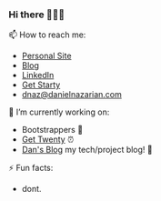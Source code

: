 ### Hi there 🐧🥸👹

📫 How to reach me:
- [Personal Site](https://danielnazarian.com)
- [Blog](https://blog.danielnazarian.com/blog)
- [LinkedIn](https://www.linkedin.com/in/daniel-nazarian)
- [Get Starty](https://www.GetStarty.com)
- <dnaz@danielnazarian.com>

🔭 I’m currently working on:
- Bootstrappers 🥾
- [Get Twenty](https://www.gettwenty.com) ⏰
- [Dan's Blog](https://blog.danielnazarian.com/blog/posts/) my tech/project blog! 📕

⚡ Fun facts:
- dont.


<!--
**dan1229/dan1229** is a ✨ _special_ ✨ repository because its `README.md` (this file) appears on your GitHub profile.

Here are some ideas to get you started:

- 🔭 I’m currently working on ...
- 🌱 I’m currently learning ...
- 👯 I’m looking to collaborate on ...
- 🤔 I’m looking for help with ...
- 💬 Ask me about ...
- 📫 How to reach me: ...
- 😄 Pronouns: ...
- ⚡ Fun fact: ...
-->
